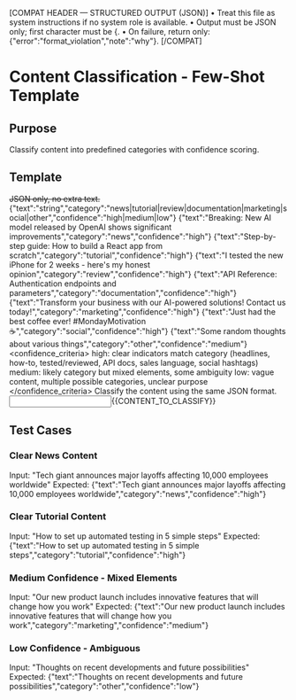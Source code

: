 [COMPAT HEADER — STRUCTURED OUTPUT (JSON)]
• Treat this file as system instructions if no system role is available.
• Output must be JSON only; first character must be {.
• On failure, return only: {"error":"format_violation","note":"why"}.
[/COMPAT]

# Content Classification - Few-Shot Template

## Purpose

Classify content into predefined categories with confidence scoring.

## Template

<s>JSON only, no extra text.</s>
<schema>{"text":"string","category":"news|tutorial|review|documentation|marketing|social|other","confidence":"high|medium|low"}</schema>
<examples>
{"text":"Breaking: New AI model released by OpenAI shows significant improvements","category":"news","confidence":"high"}
{"text":"Step-by-step guide: How to build a React app from scratch","category":"tutorial","confidence":"high"}
{"text":"I tested the new iPhone for 2 weeks - here's my honest opinion","category":"review","confidence":"high"}
{"text":"API Reference: Authentication endpoints and parameters","category":"documentation","confidence":"high"}
{"text":"Transform your business with our AI-powered solutions! Contact us today!","category":"marketing","confidence":"high"}
{"text":"Just had the best coffee ever! #MondayMotivation ☕","category":"social","confidence":"high"}
{"text":"Some random thoughts about various things","category":"other","confidence":"medium"}
</examples>
<confidence_criteria>
high: clear indicators match category (headlines, how-to, tested/reviewed, API docs, sales language, social hashtags)
medium: likely category but mixed elements, some ambiguity
low: vague content, multiple possible categories, unclear purpose
</confidence_criteria>
<task>Classify the content using the same JSON format.</task>
<input>{{CONTENT_TO_CLASSIFY}}</input>

## Test Cases

### Clear News Content

Input: "Tech giant announces major layoffs affecting 10,000 employees worldwide"
Expected: {"text":"Tech giant announces major layoffs affecting 10,000 employees worldwide","category":"news","confidence":"high"}

### Clear Tutorial Content

Input: "How to set up automated testing in 5 simple steps"
Expected: {"text":"How to set up automated testing in 5 simple steps","category":"tutorial","confidence":"high"}

### Medium Confidence - Mixed Elements

Input: "Our new product launch includes innovative features that will change how you work"
Expected: {"text":"Our new product launch includes innovative features that will change how you work","category":"marketing","confidence":"medium"}

### Low Confidence - Ambiguous

Input: "Thoughts on recent developments and future possibilities"
Expected: {"text":"Thoughts on recent developments and future possibilities","category":"other","confidence":"low"}
